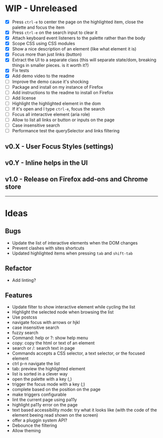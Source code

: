 # WIP - Unreleased

- [X] Press `ctrl-e` to center the page on the highlighted item, close the palette and focus the item
- [X] Press `ctrl-e` on the search input to clear it
- [X] Attach keyboard event listeners to the palette rather than the body
- [X] Scope CSS using CSS modules
- [X] Show a nice description of an element (like what element it is)
- [X] Focus more than just links (button)
- [X] Extract the UI to a separate class (this will separate state/dom, breaking things in smaller pieces. is it worth it?)
- [X] Fix tests
- [X] Add demo video to the readme
- [ ] Improve the demo cause it's shocking
- [ ] Package and install on my instance of Firefox
- [ ] Add instructions to the readme to install on Firefox
- [ ] Add license
- [ ] Highlight the highlighted element in the dom
- [ ] If it's open and I type `ctrl-e`, focus the search
- [ ] Focus all interactive element (aria role)
- [ ] Allow to list all links or button or inputs on the page
- [ ] Case insensitive search
- [ ] Performance test the querySelector and links filtering

## v0.X - User Focus Styles (settings)
## v0.Y - Inline helps in the UI
## v1.0 - Release on Firefox add-ons and Chrome store

----

# Ideas

## Bugs

* Update the list of interactive elements when the DOM changes
* Prevent clashes with sites shortcuts
* Updated highlighted items when pressing `tab` and `shift-tab`

## Refactor

* Add linting?

## Features

* Update filter to show interactive element while cycling the list
* Highlight the selected node when browsing the list
* Use postcss
* navigate focus with arrows or hjkl
* case insensitive search
* fuzzy search
* Command: help or ?: show help menu
* copy: copy the html or text of an element
* search or /: search text in page
* Commands accepts a CSS selector, a text selector, or the focused element
* ctrl p-n navigate the list
* tab: preview the highlighted element
* list is sorted in a clever way
* open the palette with a key (,)
* trigger the focus mode with a key (;)
* complete based on the position on the page
* make triggers configurable
* lint the current page using pa11y
* highlight pa11y error on the page
* text based accessibility mode: try what it looks like (with the code of the element beeing read shown on the screen)
* offer a pluggin system API?
* Debounce the filtering
* Allow theming
